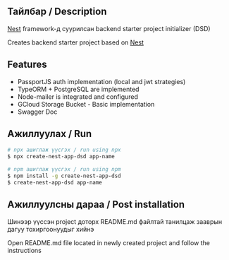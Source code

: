## Тайлбар / Description

[Nest](https://github.com/nestjs/nest) framework-д суурилсан backend starter project initializer (DSD)

Creates backend starter project based on [Nest](https://github.com/nestjs/nest)

## Features

-   PassportJS auth implementation (local and jwt strategies)
-   TypeORM + PostgreSQL are implemented
-   Node-mailer is integrated and configured
-   GCloud Storage Bucket - Basic implementation
-   Swagger Doc

## Ажиллуулах / Run

```bash
# npx ашиглаж үүсгэх / run using npx
$ npx create-nest-app-dsd app-name

# npm ашиглаж үүсгэх / run using npm
$ npm install -g create-nest-app-dsd
$ create-nest-app-dsd app-name

```

## Ажиллуулсны дараа / Post installation

Шинээр үүссэн project доторх README.md файлтай танилцаж зааврын дагуу тохиргоонуудыг хийнэ

Open README.md file located in newly created project and follow the instructions
